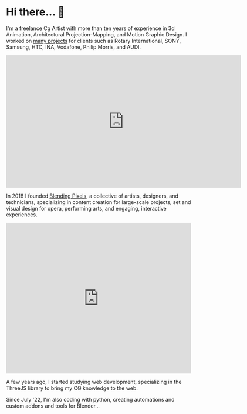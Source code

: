 # Hi there... 👋

I'm a freelance Cg Artist with more than ten years of experience in 3d Animation, Architectural Projection-Mapping, and Motion Graphic Design. I worked on [many projects](https://vimeo.com/robesantoro) for clients such as Rotary International, SONY, Samsung,  HTC, INA, Vodafone, Philip Morris, and AUDI.

<iframe title="vimeo-player" src="https://player.vimeo.com/video/187559089?h=05cdf7ee33" width="640" height="360" frameborder="0" allowfullscreen></iframe>

In 2018 I founded [Blending Pixels](https://www.blendingpixels.com/), a collective of artists, designers, and technicians, specializing in content creation for large-scale projects, set and visual design for opera, performing arts, and engaging, interactive experiences.

<iframe src='https://manamana.net/video/1957469' frameborder='0' allowfullscreen='true' scrolling='no' style='max-width:100%;width:730px;height:410px;'></iframe>

A few years ago, I started studying web development, specializing in the ThreeJS library to bring my CG knowledge to the web.

Since July '22, I'm also coding with python, creating automations and custom addons and tools for Blender...
